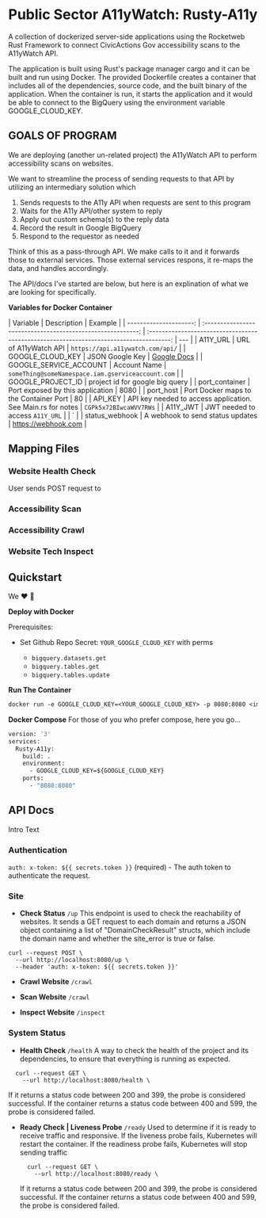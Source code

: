 # Public Sector A11yWatch: Rusty-A11y

A collection of dockerized server-side applications using the Rocketweb Rust Framework to connect CivicActions Gov accessibility scans to the A11yWatch API.

The application is built using Rust's package manager cargo and it can be built and run using Docker. The provided Dockerfile creates a container that includes all of the dependencies, source code, and the built binary of the application. When the container is run, it starts the application and it would be able to connect to the BigQuery using the environment variable GOOGLE_CLOUD_KEY.

## GOALS OF PROGRAM

We are deploying (another un-related project) the A11yWatch API to perform accessibility scans on websites.

We want to streamline the process of sending requests to that API by utilizing an intermediary solution which

1. Sends requests to the A11y API when requests are sent to this program
2. Waits for the A11y API/other system to reply
3. Apply out custom schema(s) to the reply data
4. Record the result in Google BigQuery
5. Respond to the requestor as needed

Think of this as a pass-through API. We make calls to it and it forwards those to external services. Those external services respons, it re-maps the data, and handles accordingly.

The API/docs I've started are below, but here is an explination of what we are looking for specifically.

**Variables for Docker Container**

|               Variable |                         Description                         |                                         Example                                         |
| ---------------------: | :---------------------------------------------------------: | :-------------------------------------------------------------------------------------: | --- |
|               A11Y_URL |                    URL of A11yWatch API                     |                            `https://api.a11ywatch.com/api/`                             |
|       GOOGLE_CLOUD_KEY |                       JSON Google Key                       | [Google Docs](https://cloud.google.com/iam/docs/creating-managing-service-account-keys) |
| GOOGLE_SERVICE_ACCOUNT |                        Account Name                         |                    `someThing@someNamespace.iam.gserviceaccount.com`                    |
|      GOOGLE_PROJECT_ID |               project id for google big query               |
|         port_container |              Port exposed by this application               |                                          8080                                           |
|              port_host |           Port Docker maps to the Container Port            |                                           80                                            |
|                API_KEY | API key needed to access application. See Main.rs for notes |                                 `CGPk5x72BIwcaWVV7RWs`                                  |
|               A11Y_JWT |               JWT needed to access `A11Y_URL`               |                                                                                         | `   |
|         status_webhook |              A webhook to send status updates               |                                   https://webhook.com                                   |

## Mapping Files

### Website Health Check

User sends POST request to

### Accessibility Scan

### Accessibility Crawl

### Website Tech Inspect

## Quickstart

We :heart: :whale:

**Deploy with Docker**

Prerequisites:

- Set Github Repo Secret: `YOUR_GOOGLE_CLOUD_KEY` with perms

  - `bigquery.datasets.get`
  - `bigquery.tables.get`
  - `bigquery.tables.update`

**Run The Container**

```Dockerfile
docker run -e GOOGLE_CLOUD_KEY=<YOUR_GOOGLE_CLOUD_KEY> -p 8080:8080 <image-name>
```

**Docker Compose**
For those of you who prefer compose, here you go...

```Dockerfile
version: '3'
services:
  Rusty-A11y:
    build: .
    environment:
      - GOOGLE_CLOUD_KEY=${GOOGLE_CLOUD_KEY}
    ports:
      - "8080:8080"
```

## API Docs

Intro Text

### Authentication

`auth: x-token: ${{ secrets.token }}` (required) - The auth token to authenticate the request.

### Site

- **Check Status** `/up`
  This endpoint is used to check the reachability of websites. It sends a GET request to each domain and returns a JSON object containing a list of "DomainCheckResult" structs, which include the domain name and whether the site_error is true or false.

```curl
curl --request POST \
  --url http://localhost:8080/up \
  --header 'auth: x-token: ${{ secrets.token }}'
```

- **Crawl Website** `/crawl`

- **Scan Website** `/crawl`

- **Inspect Website** `/inspect`

### System Status

- **Health Check** `/health`
  A way to check the health of the project and its dependencies, to ensure that everything is running as expected.

```curl
  curl --request GET \
    --url http://localhost:8080/health \
```

If it returns a status code between 200 and 399, the probe is considered successful. If the container returns a status code between 400 and 599, the probe is considered failed.

- **Ready Check | Liveness Probe** `/ready`
  Used to determine if it is ready to receive traffic and responsive. If the liveness probe fails, Kubernetes will restart the container. If the readiness probe fails, Kubernetes will stop sending traffic

  ```curl
    curl --request GET \
      --url http://localhost:8080/ready \
  ```

  If it returns a status code between 200 and 399, the probe is considered successful. If the container returns a status code between 400 and 599, the probe is considered failed.
